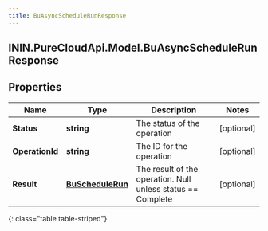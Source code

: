 ```yaml
---
title: BuAsyncScheduleRunResponse
---
```

## ININ.PureCloudApi.Model.BuAsyncScheduleRunResponse

## Properties

|Name | Type | Description | Notes|
|------------ | ------------- | ------------- | -------------|
| **Status** | **string** | The status of the operation | [optional] |
| **OperationId** | **string** | The ID for the operation | [optional] |
| **Result** | [**BuScheduleRun**](BuScheduleRun.html) | The result of the operation.  Null unless status &#x3D;&#x3D; Complete | [optional] |
{: class="table table-striped"}


